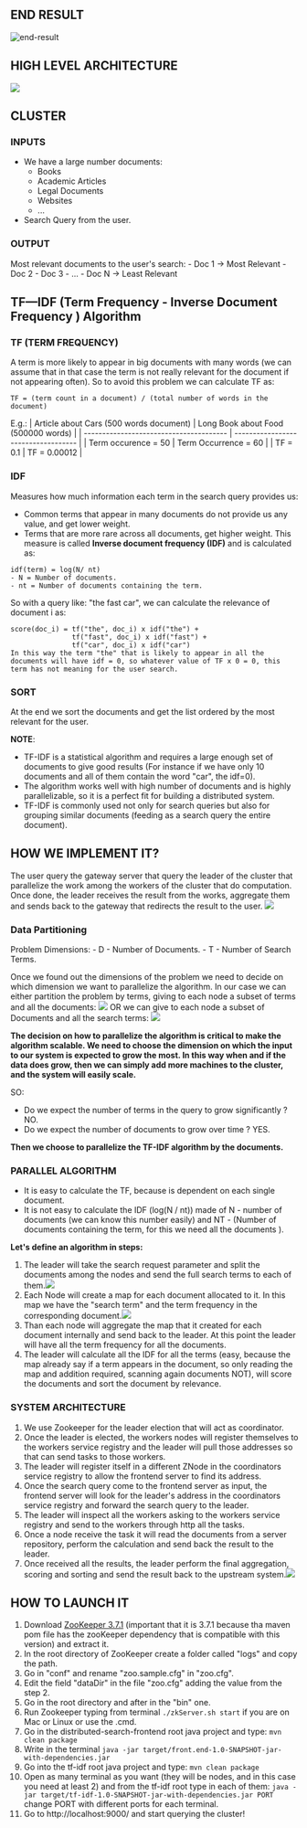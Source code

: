 ## END RESULT



![end-result](./end-result.png)

## HIGH LEVEL ARCHITECTURE

![](./high-level-search-architecture.png)

## CLUSTER

### INPUTS
- We have a large number documents:
	- Books
	- Academic Articles
	- Legal Documents
	- Websites
	- ...
- Search Query from the user.

### OUTPUT
Most relevant documents to the user's search:
	- Doc 1 -> Most Relevant
	- Doc 2
	- Doc 3
	- ...
	- Doc N -> Least Relevant


## TF—IDF (Term Frequency  - Inverse Document Frequency ) Algorithm


### TF (TERM FREQUENCY)
A term is more likely to appear in big documents with many words (we can assume that in that case the term is not really relevant for the document if not appearing often). So to avoid this problem we can calculate TF as: 
```
TF = (term count in a document) / (total number of words in the document)
```

E.g.:
| Article about Cars (500 words document) | Long Book about Food (500000 words) |
| --------------------------------------- | ----------------------------------- |
| Term occurence = 50                     | Term Occurrence = 60                |
| TF = 0.1                                | TF = 0.00012                        |

### IDF
Measures how much information each term in the search query provides us: 
- Common terms that appear in many documents do not provide us any value, and get lower weight.
- Terms that are more rare across all documents, get higher weight.
This measure is called **Inverse document frequency (IDF)** and is calculated as:
```
idf(term) = log(N/ nt)
- N = Number of documents.
- nt = Number of documents containing the term.
```

So with a query like: "the fast car", we can calculate the relevance of document i as:
```
score(doc_i) = tf("the", doc_i) x idf("the") +
		       tf("fast", doc_i) x idf("fast") +
		       tf("car", doc_i) x idf("car")
In this way the term "the" that is likely to appear in all the documents will have idf = 0, so whatever value of TF x 0 = 0, this term has not meaning for the user search.
```

### SORT
At the end we sort the documents and get the list ordered by the most relevant for the user.

**NOTE**:

- TF-IDF is a statistical algorithm and requires a large enough set of documents to give good results (For instance if we have only 10 documents and all of them contain the word "car", the idf=0).
- The algorithm works well with high number of documents and is highly parallelizable, so it is a perfect fit for building a distributed system.
- TF-IDF is commonly used not only for search queries but also for grouping similar documents (feeding as a search query the entire document).

## HOW WE IMPLEMENT IT?

The user query the gateway server that query the leader of the cluster that parallelize the work among the workers of the cluster that do computation. Once done, the leader receives the result from the works, aggregate them and sends back to the gateway that redirects the result to the user.
![](search-alg.png)

### Data Partitioning
Problem Dimensions:
	- D - Number of Documents.
	- T - Number of Search Terms.

Once we found out the dimensions of the problem we need to decide on which dimension we want to parallelize the algorithm.
In our case we can either partition the problem by terms, giving to each node a subset of terms and all the documents:
![](termpartition.png)
OR
we can give to each node a subset of Documents and all the search terms:
![](search-terms.png)

**The decision on how to parallelize the algorithm is critical to make the algorithm scalable. We need to choose the dimension on which the input to our system is expected to grow the most.
In this way when and if the data does grow, then we can simply add more machines to the cluster, and the system will easily scale.**

SO:
- Do we expect the number of terms in the query to grow significantly ?  NO.
- Do we expect the number of documents to grow over time  ? YES.

**Then we choose to parallelize the TF-IDF algorithm by the documents.**


### PARALLEL ALGORITHM
- It is easy to calculate the TF, because is dependent on each single document.
- It is not easy to calculate the IDF (log(N / nt)) made of N - number of documents (we can know this number easily) and NT - (Number of documents containing the term, for this we need all the documents ).

**Let's define an algorithm in steps:**
1. The leader will take the search request parameter and split the documents among the nodes and send the full search terms to each of them.![](search-step1.png)
2. Each Node will create a map for each document allocated to it. In this map we have the "search term" and the term frequency in the corresponding document.![](search-step2.png)
3. Than each node will aggregate the map that it created for each document internally and send back to the leader. At this point the leader will have all the term frequency for all the documents.
4. The leader will calculate all the IDF for all the terms (easy, because the map already say if a term appears in the document, so only reading the map and addition required, scanning again documents NOT), will score the documents and sort the document by relevance.

### SYSTEM ARCHITECTURE
1. We use Zookeeper for the leader election that will act as coordinator.
2. Once the leader is elected, the workers nodes will register themselves to the workers service registry and the leader will pull those addresses so that can send tasks to those workers.
3. The leader will register itself in a different ZNode in the coordinators service registry to allow the frontend server to find its address.
4. Once the search query come to the frontend server as input, the frontend server will look for the leader's address in the coordinators service registry and forward the search query to the leader. 
5. The leader will inspect all the workers asking to the workers service registry and send to the workers through http all the tasks. 
6. Once a node receive the task it will read the documents from a server repository, perform the calculation and send back the result to the leader.
7. Once received all the results, the leader perform the final aggregation, scoring and sorting and send the result back to the upstream system.![](./system-architecture-search.png)



## HOW TO LAUNCH IT

1. Download [ZooKeeper 3.7.1](https://www.apache.org/dyn/closer.lua/zookeeper/zookeeper-3.7.1/apache-zookeeper-3.7.1-bin.tar.gz) (important that it is 3.7.1 because tha maven pom file has the zooKeeper dependency that is compatible with this version) and extract it.
2. In the root directory of ZooKeeper create a folder called "logs" and copy the path.
3. Go in "conf" and rename "zoo.sample.cfg" in "zoo.cfg". 
4. Edit the field "dataDir" in the file "zoo.cfg"  adding the value from the step 2.
5. Go in the root directory and after in the "bin" one.
6. Run Zookeeper typing from terminal ```./zkServer.sh start``` if you are on Mac or Linux or use the .cmd.
7. Go in the distributed-search-frontend root java project and type: ```mvn clean package``` 
8. Write in the terminal ```java -jar target/front.end-1.0-SNAPSHOT-jar-with-dependencies.jar```
9. Go into the tf-idf root java project and type: ```mvn clean package```
10. Open as many terminal as you want (they will be nodes, and in this case you need at least 2) and from the tf-idf root type in each of them: ```java -jar target/tf-idf-1.0-SNAPSHOT-jar-with-dependencies.jar PORT``` change PORT with different ports for each terminal.
11. Go to http://localhost:9000/ and start querying the cluster!